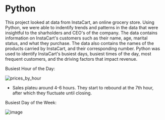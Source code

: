 # Python

This project looked at data from InstaCart, an online grocery store. Using Python, we were able to indentify trends and patterns in the data that were insightful to the sharholders and CEO's of the company. The data contains information on InstaCart's customers such as their name, age, marital status, and what they purchase. The data also contains the names of the products carried by InstaCart, and their corresponding number. Python was used to identify InstaCart's busiest days, busiest times of the day, most frequent customers, and the driving factors that impact revenue. 

Busiest Hour of the Day:

![prices_by_hour](https://user-images.githubusercontent.com/93872864/141035725-9bd36356-5eb0-45da-8e21-a4d1ba50ef6b.jpeg)  
- Sales plateu around 4-6 hours.  They start to rebound at the 7th hour, after which they fluctuate until closing.


Busiest Day of the Week:

![image](https://user-images.githubusercontent.com/93872864/141036129-fb5b248c-3096-471e-a950-fe9a7190e4b9.png)
